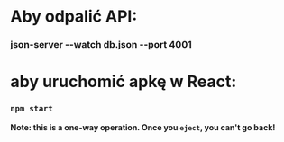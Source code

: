 # Aby odpalić API:
### json-server --watch db.json --port 4001

# aby uruchomić apkę w React:
### `npm start`

**Note: this is a one-way operation. Once you `eject`, you can't go back!**
